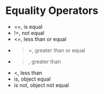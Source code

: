 # Equality Operators

  * ==, is equal
  * !=, not equal
  * <=, less than or equal
  * >=, greater than or equal
  * >, greater than
  * <, less than
  * is, object equal
  * is not, object not equal